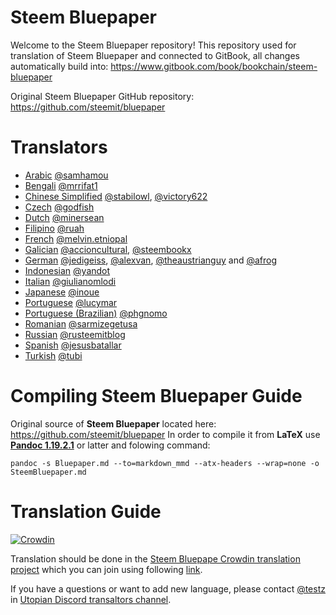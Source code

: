 # Steem Bluepaper

Welcome to the Steem Bluepaper repository!
This repository used for translation of Steem Bluepaper and connected to GitBook, all changes automatically build into: https://www.gitbook.com/book/bookchain/steem-bluepaper

Original Steem Bluepaper GitHub repository: https://github.com/steemit/bluepaper

# Translators

* [Arabic](ar-SA/Bluepaper.md) [@samhamou](https://steemit.com/@samhamou)
* [Bengali](bn-BD/Bluepaper.md) [@mrrifat1](https://steemit.com/@mrrifat1)
* [Chinese Simplified](zh-CN/Bluepaper.md) [@stabilowl](https://steemit.com/@stabilowl), [@victory622](https://steemit.com/@victory622)
* [Czech](cs-CZ/Bluepaper.md) [@godfish](https://steemit.com/@godfish)
* [Dutch](nl-NL/Bluepaper.md) [@minersean](https://steemit.com/@minersean)
* [Filipino](fil-PH/Bluepaper.md) [@ruah](https://steemit.com/@ruah)
* [French](fr-FR/Bluepaper.md) [@melvin.etniopal](https://steemit.com/@melvin.etniopal)
* [Galician](gl-ES/Bluepaper.md) [@accioncultural](https://steemit.com/@accioncultural), [@steembookx](https://steemit.com/@steembookx)
* [German](de-DE/Bluepaper.md) [@jedigeiss](https://steemit.com/@jedigeiss), [@alexvan](https://steemit.com/@alexvan), [@theaustrianguy](https://steemit.com/@theaustrianguy) and [@afrog](https://steemit.com/@afrog)
* [Indonesian](id-ID/Bluepaper.md) [@yandot](https://steemit.com/@yandot)
* [Italian](it-IT/Bluepaper.md) [@giulianomlodi](https://steemit.com/@giulianomlodi)
* [Japanese](ja-JP/Bluepaper.md) [@inoue](https://steemit.com/@inoue)
* [Portuguese](pt-PT/Bluepaper.md) [@lucymar](https://steemit.com/@lucymar)
* [Portuguese (Brazilian)](pt-BR/Bluepaper.md) [@phgnomo](https://steemit.com/@phgnomo)
* [Romanian](ro-RO/Bluepaper.md) [@sarmizegetusa](https://steemit.com/@sarmizegetusa)
* [Russian](ru-RU/Bluepaper.md) [@rusteemitblog](https://steemit.com/@rusteemitblog)
* [Spanish](es-ES/Bluepaper.md) [@jesusbatallar](https://steemit.com/@jesusbatallar)
* [Turkish](tr-TR/Bluepaper.md) [@tubi](https://steemit.com/@tubi)

# Compiling Steem Bluepaper Guide

Original source of **Steem Bluepaper** located here: https://github.com/steemit/bluepaper
In order to compile it from **LaTeX** use [**Pandoc 1.19.2.1**](https://pandoc.org) or latter and folowing command:
```
pandoc -s Bluepaper.md --to=markdown_mmd --atx-headers --wrap=none -o SteemBluepaper.md
```

# Translation Guide

[![Crowdin](https://d322cqt584bo4o.cloudfront.net/steem-bluepaper/localized.svg)](https://crowdin.com/project/steem-bluepaper)

Translation should be done in the [Steem Bluepape Crowdin translation project](https://crowdin.com/project/steem-bluepaper) which you can join using following [link](https://crowdin.com/project/steem-bluepaper).

If you have a questions or want to add new language, please contact [@testz](https://steemit.com/@testz) in [Utopian Discord transaltors channel](https://discord.gg/VsyduEe).
